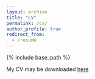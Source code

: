 ```yaml
---
layout: archive
title: "CV"
permalink: /cv/
author_profile: true
redirect_from:
  - /resume
---
```


{% include base_path %}

My CV may be downloaded [here](\files\resume.pdf)
